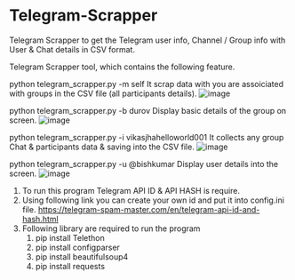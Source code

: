 # Telegram-Scrapper
Telegram Scrapper to get the Telegram user info, Channel / Group info with User & Chat details in CSV format. 

Telegram Scrapper tool, which contains the following feature.

python telegram_scrapper.py -m self
It scrap data with you are assoiciated with groups in the CSV file (all participants details).
![image](https://github.com/Alien-C00de/Telegram-Scrapper/assets/138598543/17a9ef03-d0e9-43aa-a3d5-d2ad4271a891)

python telegram_scrapper.py -b durov
Display basic details of the group on screen.
![image](https://github.com/Alien-C00de/Telegram-Scrapper/assets/138598543/ab37ca16-e4d1-4e80-8ef5-dc424556cb56)

python telegram_scrapper.py -i vikasjhahelloworld001
It collects any group Chat & participants data & saving into the CSV file.
![image](https://github.com/Alien-C00de/Telegram-Scrapper/assets/138598543/a6ba4a1a-be1b-4908-9c08-2033ea40602d)

python telegram_scrapper.py -u @bishkumar
Display user details into the screen.
![image](https://github.com/Alien-C00de/Telegram-Scrapper/assets/138598543/4b48b934-cdf0-499b-9c9c-4c80cd35cc54)

1. To run this program Telegram API ID & API HASH is require. 
2. Using following link you can create your own id and put it into config.ini file.
   https://telegram-spam-master.com/en/telegram-api-id-and-hash.html
4. Following library are required to run the program
   1. pip install Telethon
   2. pip install configparser
   3. pip install beautifulsoup4
   4. pip install requests



